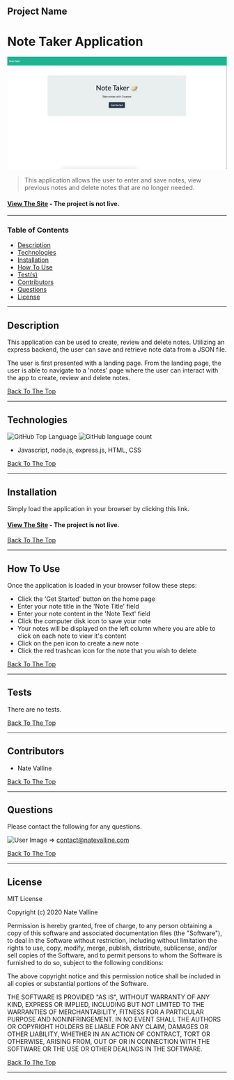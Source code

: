 ## Project Name

# Note Taker Application

<img src="./images/note-taker.png" alt="Project Screenshot" max-height="500px">

> This application allows the user to enter and save notes, view previous notes and delete notes that are no longer needed.

#### [View The Site](#) - The project is not live.

---

### Table of Contents

- [Description](#description)
- [Technologies](#technologies)
- [Installation](#installation)
- [How To Use](#how-to-use)
- [Test(s)](#tests)
- [Contributors](#contributors)
- [Questions](#questions)
- [License](#license)

---

## Description

This application can be used to create, review and delete notes. Utilizing an express backend, the user can save and retrieve note data from a JSON file.  

The user is first presented with a landing page. From the landing page, the user is able to navigate to a 'notes' page where the user can interact with the app to create, review and delete notes.  

[Back To The Top](#project-name)

---

## Technologies

![GitHub Top Language](https://img.shields.io/github/languages/top/nvalline/note-taker) ![GitHub language count](https://img.shields.io/github/languages/count/nvalline/note-taker)

- Javascript, node.js, express.js, HTML, CSS

[Back To The Top](#project-name)

---

## Installation

Simply load the application in your browser by clicking this link.

#### [View The Site](#) - The project is not live.

[Back To The Top](#project-name)

---

## How To Use

Once the application is loaded in your browser follow these steps:
- Click the 'Get Started' button on the home page
- Enter your note title in the 'Note Title' field
- Enter your note content in the 'Note Text' field
- Click the computer disk icon to save your note
- Your notes will be displayed on the left column where you are able to click on each note to view it's content
- Click on the pen icon to create a new note
- Click the red trashcan icon for the note that you wish to delete

[Back To The Top](#project-name)

---

## Tests

There are no tests.

[Back To The Top](#project-name)

---

## Contributors

- Nate Valline

[Back To The Top](#project-name)

---

## Questions

Please contact the following for any questions.

<img src="https://avatars3.githubusercontent.com/u/58278138?v=4" alt="User Image" width="35px">  =>  contact@natevalline.com

[Back To The Top](#project-name)

---

## License

MIT License

Copyright (c) 2020 Nate Valline

Permission is hereby granted, free of charge, to any person obtaining a copy
of this software and associated documentation files (the "Software"), to deal
in the Software without restriction, including without limitation the rights
to use, copy, modify, merge, publish, distribute, sublicense, and/or sell
copies of the Software, and to permit persons to whom the Software is
furnished to do so, subject to the following conditions:

The above copyright notice and this permission notice shall be included in all
copies or substantial portions of the Software.

THE SOFTWARE IS PROVIDED "AS IS", WITHOUT WARRANTY OF ANY KIND, EXPRESS OR
IMPLIED, INCLUDING BUT NOT LIMITED TO THE WARRANTIES OF MERCHANTABILITY,
FITNESS FOR A PARTICULAR PURPOSE AND NONINFRINGEMENT. IN NO EVENT SHALL THE
AUTHORS OR COPYRIGHT HOLDERS BE LIABLE FOR ANY CLAIM, DAMAGES OR OTHER
LIABILITY, WHETHER IN AN ACTION OF CONTRACT, TORT OR OTHERWISE, ARISING FROM,
OUT OF OR IN CONNECTION WITH THE SOFTWARE OR THE USE OR OTHER DEALINGS IN THE
SOFTWARE.

[Back To The Top](#project-name)

---
    